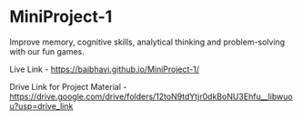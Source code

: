 # MiniProject-1
Improve memory, cognitive skills, analytical thinking and problem-solving with our fun games.

Live Link - https://baibhavi.github.io/MiniProject-1/


Drive Link for Project Material - https://drive.google.com/drive/folders/12toN9tdYtjr0dkBoNU3Ehfu__libwuou?usp=drive_link
